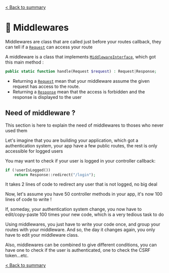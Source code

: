 [< Back to summary](../home.md)

# 🚦 Middlewares

Middlewares are class that are called just before your routes callback,
they can tell if a [`Request`](../../Classes/Http/Request.php) can access your route

A middleware is a class that implements [`MiddlewareInterface`](../../Classes/Web/MiddlewareInterface.php),
which got this main method :

```php
public static function handle(Request $request) : Request|Response;
```

- Returning a [`Request`](../../Classes/Http/Request.php) mean that your middleware assume the given request has access to the route.
- Returning a [`Response`](../../Classes/Http/Response.php) mean that the access is forbidden and the response is displayed to the user

## Need of middleware ?

This section is here to explain the need of middlewares to thoses who never used them

Let's imagine that you are building your application, which got a authentication system, your app have a few public routes, the rest is only accessible for logged users

You may want to check if your user is logged in your controller callback:
```php
if (!userIsLogged())
    return Response::redirect("/login");
```

It takes 2 lines of code to redirect any user that is not logged, no big deal

Now, let's assume you have 50 controller methods in your app, it's now 100 lines of code to write !

If, someday, your authentication system change, you now have to edit/copy-paste 100 times your new code,
which is a very tedious task to do

Using middlewares, you just have to write your code once, and group your routes with your middleware. And so, the day it changes again, you only have to edit your middleware class.

Also, middlewares can be combined to give different conditions, you can have one to check if the user is authenticated, one to check the CSRF token...etc.


[< Back to summary](../home.md)